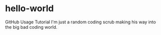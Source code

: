 # hello-world
GitHub Usage Tutorial
I'm just a random coding scrub making his way into the big bad coding world.
